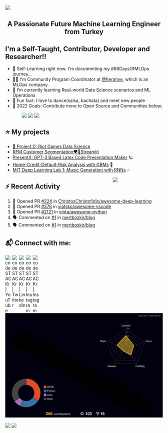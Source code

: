 <img src="./Mert.svg"></img>  

<h2 align="center">A Passionate Future Machine Learning Engineer from Turkey</h2>

## I'm a Self-Taught, Contributor, Developer and Researcher!!

- 🔭 Self-Learning right now. I'm documenting my #66DaysOfMLOps journey...
- 🧙‍♂️ I'm Community Program Coordinator at [@Iterative](https://iterative.ai/), which is an MLOps company. 
- 🎯 I’m currently learning Real-world Data Science scenarios and ML Operations
- 👯 Fun fact: I love to dance(salsa, bachata) and meet new people
- 🥅 2022 Goals: Contribute more to Open Source and Communities below;

&emsp;&emsp;&emsp;&ensp;
[<img width="30px" style="vertical-align: text-top;" src="https://static.iterative.ai/logo/dvc.svg"/>](https://dvc.org)  [<img width="30px" style="vertical-align: text-top;" src="https://pydata.org/global2021/wp-content/uploads/2021/06/cropped-logo.png"/>](https://pydata.org/) [<img width="30px" style="vertical-align: text-top;" src="https://avatars.githubusercontent.com/u/57668889?s=200&v=4"/>](https://dagshub.com) 


<!---* [<img width="30px" style="vertical-align: text-top;" src="https://avatars.githubusercontent.com/u/743164?s=280&v=4"/>](https://julialang.org) -->


 

 ## ⭐ My projects

<!---* [MIT-Stanford based Self-Taught-Degree](https://github.com/mertbozkir/self-taught-degree)📌 -->
 
* [👊 Project D: Riot Games Data Science](https://github.com/mertbozkir/Riot-Games-Data-Science)
* [RFM Customer Segmentation❤️‍🔥Streamlit](https://github.com/mertbozkir/RFM_Customer_Segmentation_Streamlit) 
* [PresentX: GPT-3 Based Latex Code Presentation Maker](https://github.com/mertbozkir/PresentX)  🪐
* [Home-Credit-Default-Risk Analysis with GBMs](https://github.com/mertbozkir/Home-Credit-Default-Risk) 🧩
* [MIT Deep Learning Lab 1: Music Generation with RNNs](https://github.com/mertbozkir/Music_Generation_RNNs)  🎶

 <img align="right" src="https://media.giphy.com/media/LoBSGLlkRVWnd6SdxN/giphy.gif" width="160">


## ⚡ Recent Activity
<!--START_SECTION:activity-->
1. 💪 Opened PR [#224](https://github.com/ChristosChristofidis/awesome-deep-learning/pull/224) in [ChristosChristofidis/awesome-deep-learning](https://github.com/ChristosChristofidis/awesome-deep-learning)
2. 💪 Opened PR [#378](https://github.com/viatsko/awesome-vscode/pull/378) in [viatsko/awesome-vscode](https://github.com/viatsko/awesome-vscode)
3. 💪 Opened PR [#2121](https://github.com/vinta/awesome-python/pull/2121) in [vinta/awesome-python](https://github.com/vinta/awesome-python)
4. 🗣 Commented on [#1](https://github.com/mertbozkir/blog/issues/1) in [mertbozkir/blog](https://github.com/mertbozkir/blog)
5. 🗣 Commented on [#1](https://github.com/mertbozkir/blog/issues/1) in [mertbozkir/blog](https://github.com/mertbozkir/blog)
<!--END_SECTION:activity-->

## 📬 Connect with me:

[<img align="left" alt="codeSTACKr | YouTube" width="22px" src="https://cdn.jsdelivr.net/npm/simple-icons@v3/icons/youtube.svg" />](https://www.youtube.com/channel/UCXea7z2u1TsOd8FICU1EhIQ)&nbsp;
[<img align="left" alt="codeSTACKr | Twitter" width="22px" src="https://cdn.jsdelivr.net/npm/simple-icons@v3/icons/twitter.svg" />](https://twitter.com/mertbozkirr)&nbsp;
[<img align="left" alt="codeSTACKr | LinkedIn" width="22px" src="https://cdn.jsdelivr.net/npm/simple-icons@v3/icons/linkedin.svg" />](https://www.linkedin.com/in/mertbozkir/)&nbsp;
[<img align="left" alt="codeSTACKr | Instagram" width="22px" src="https://cdn.jsdelivr.net/npm/simple-icons@v3/icons/gmail.svg" />](mailto:mert.bozkirr@gmail.com)&nbsp;
[<img align="left" alt="codeSTACKr | Instagram" width="22px" src="https://cdn.jsdelivr.net/npm/simple-icons@v3/icons/medium.svg" />](https://medium.com/@mertbozkir)&nbsp;
 

![](./profile-3d-contrib/profile-night-rainbow.svg)

<p>
  <img width="48%" src="https://github-readme-stats.vercel.app/api?username=mertbozkir&show_icons=true&theme=tokyonight" />
  <img width="48%" src="https://github-readme-streak-stats.herokuapp.com/?user=mertbozkir&theme=tokyonight" />
</p>
